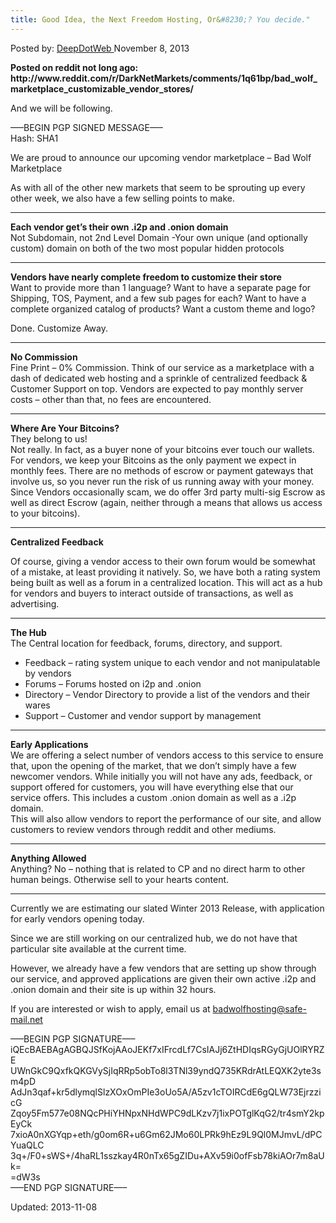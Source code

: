 ```yaml
---
title: Good Idea, the Next Freedom Hosting, Or&#8230;? You decide."
---
```


<span>Posted by: <a href="https://www.deepdotweb.com/author/admin/" title="">DeepDotWeb </a></span>
<span>November 8, 2013</span>


<p><strong>Posted on reddit not long ago:   http://www.reddit.com/r/DarkNetMarkets/comments/1q61bp/bad_wolf_marketplace_customizable_vendor_stores/</strong></p>
<p>And we will be following.</p>
<div>
<div>
<p>&#8212;&#8211;BEGIN PGP SIGNED MESSAGE&#8212;&#8211;<br/>
    Hash: SHA1</p>
<p>We are proud to announce our upcoming vendor marketplace &#8211; Bad Wolf Marketplace</p>
<p>As with all of the other new markets that seem to be sprouting up every other week, we also have a few selling points to make.</p>
<hr/>
<p><strong>Each vendor get’s their own .i2p and .onion domain</strong><br/>
    Not Subdomain, not 2nd Level Domain -Your own unique (and optionally custom) domain on both of the two most popular hidden protocols</p>
<hr/>
<p><strong>Vendors have nearly complete freedom to customize their store</strong><br/>
    Want to provide more than 1 language? Want to have a separate page for Shipping, TOS, Payment, and a few sub pages for each? Want to have a complete organized catalog of products? Want a custom theme and logo?</p>
<p>Done. Customize Away.</p>
<hr/>
<p><strong>No Commission</strong><br/>
    Fine Print &#8211; 0% Commission. Think of our service as a marketplace with a dash of dedicated web hosting and a sprinkle of centralized feedback &amp; Customer Support on top. Vendors are expected to pay monthly server costs &#8211; other than that, no fees are encountered.</p>
<hr/>
<p><strong>Where Are Your Bitcoins?</strong><br/>
    They belong to us!<br/>
    Not really. In fact, as a buyer none of your bitcoins ever touch our wallets. For vendors, we keep your Bitcoins as the only payment we expect in monthly fees. There are no methods of escrow or payment gateways that involve us, so you never run the risk of us running away with your money.<br/>
    Since Vendors occasionally scam, we do offer 3rd party multi-sig Escrow as well as direct Escrow (again, neither through a means that allows us access to your bitcoins).</p>
<hr/>
<p><strong>Centralized Feedback</strong></p>
<p>Of course, giving a vendor access to their own forum would be somewhat of a mistake, at least providing it natively. So, we have both a rating system being built as well as a forum in a centralized location. This will act as a hub for vendors and buyers to interact outside of transactions, as well as advertising.</p>
<hr/>
<p><strong>The Hub</strong><br/>
    The Central location for feedback, forums, directory, and support.</p>
<ul>
<li>Feedback &#8211; rating system unique to each vendor and not manipulatable by vendors</li>
<li>Forums &#8211; Forums hosted on i2p and .onion</li>
<li>Directory &#8211; Vendor Directory to provide a list of the vendors and their wares</li>
<li>Support &#8211; Customer and vendor support by management</li>
</ul>
<hr/>
<p><strong>Early Applications</strong><br/>
    We are offering a select number of vendors access to this service to ensure that, upon the opening of the market, that we don’t simply have a few newcomer vendors. While initially you will not have any ads, feedback, or support offered for customers, you will have everything else that our service offers. This includes a custom .onion domain as well as a .i2p domain.<br/>
    This will also allow vendors to report the performance of our site, and allow customers to review vendors through reddit and other mediums.</p>
<hr/>
<p><strong>Anything Allowed</strong><br/>
    Anything? No &#8211; nothing that is related to CP and no direct harm to other human beings. Otherwise sell to your hearts content.</p>
<hr/>
<p>Currently we are estimating our slated Winter 2013 Release, with application for early vendors opening today.</p>
<p>Since we are still working on our centralized hub, we do not have that particular site available at the current time.</p>
<p>However, we already have a few vendors that are setting up show through our service, and approved applications are given their own active .i2p and .onion domain and their site is up within 32 hours.</p>
<p>If you are interested or wish to apply, email us at <a href="mailto:badwolfhosting@safe-mail.net">badwolfhosting@safe-mail.net</a></p>
<p>&#8212;&#8211;BEGIN PGP SIGNATURE&#8212;&#8211;<br/>
    iQEcBAEBAgAGBQJSfKojAAoJEKf7xIFrcdLf7CsIAJj6ZtHDIqsRGyGjUOlRYRZE<br/>
    UWnGkC9QxfkQKGVySjIqRRp5obTo8l3TNl39yndQ735KRdrAtLEQXK2yte3sm4pD<br/>
    AdJn3qaf+kr5dlymqlSlzXOxOmPIe3oUo5A/A5zv1cTOIRCdE6gQLW73EjrzzicG<br/>
    Zqoy5Fm577e08NQcPHiYHNpxNHdWPC9dLKzv7j1ixPOTglKqG2/tr4smY2kpEyCk<br/>
    7xioA0nXGYqp+eth/g0om6R+u6Gm62JMo60LPRk9hEz9L9Ql0MJmvL/dPCYuaQLC<br/>
    3q+/F0+sWS+/4haRL1sszkay4R0nTx65gZIDu+AXv59i0ofFsb78kiAOr7m8aUk=<br/>
    =dW3s<br/>
    &#8212;&#8211;END PGP SIGNATURE&#8212;&#8211;</p>
</div>
</div>

Updated: 2013-11-08